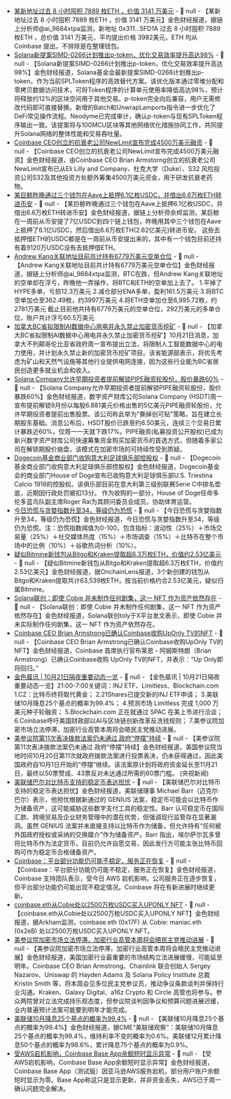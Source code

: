 - [某新地址过去 8 小时囤积 7889 枚ETH ，价值 3141 万美元](https://x.com/ai_9684xtpa/status/1980441805826166916) - 📰 null - 【某新地址过去 8 小时囤积 7889 枚ETH ，价值 3141 万美元】金色财经报道，据链上分析师@ai_9684xtpa监测，新地址 0x311...5FD1A 过去 8 小时囤积 7889 枚ETH ，总价值 3141 万美元，平均提出价格 3982美元，ETH 均从 Coinbase 提出，不排除是在整理钱包。
- [Solana新提案SIMD-0266计划推出p-token，优化交易效率提升高达98%](https://x.com/anza_xyz/status/1980301099694539045) - 📰 null - 【Solana新提案SIMD-0266计划推出p-token，优化交易效率提升高达98%】金色财经报道，Solana基金会最新提案SIMD-0266计划推出p-token，作为当前SPLToken程序的高效替代方案。该优化版本通过零堆分配和零拷贝数据访问技术，可将Token程序的计算单元使用率降低高达98%，预计将释放约12%的区块空间用于其他交易。p-token完全向后兼容，用户无需修改代码即可直接替换。新增的Batch和UnwrapLamports指令进一步优化了DeFi常见操作流程。Neodyme已完成审计，确认p-token与现有SPLToken程序输出一致。该提案将与100MCU区块等其他网络优化措施协同工作，共同提升Solana网络的整体性能和交易吞吐量。
- [Coinbase CEO创立的抗衰老公司NewLimit宣布完成4500万美元融资](https://x.com/brian_armstrong/status/1980438480070275311) - 📰 null - 【Coinbase CEO创立的抗衰老公司NewLimit宣布完成4500万美元融资】金色财经报道，由Coinbase CEO Brian Armstorng创立的抗衰老公司NewLimit宣布已从Eli Lilly and Company、杜克大学（Duke）、S32 风险投资公司S32及其他投资方处额外筹集4500万美元资金，用于研发抗衰老药物。
- [某巨鲸昨晚通过三个钱包在Aave上抵押6.1亿枚USDC，并借出6.6万枚ETH转进币安](https://x.com/EmberCN/status/1980433536730690018) - 📰 null - 【某巨鲸昨晚通过三个钱包在Aave上抵押6.1亿枚USDC，并借出6.6万枚ETH转进币安】金色财经报道，据链上分析师余烬监测，某巨鲸在一周前从币安提了7亿USDC到四个链上钱包，昨晚用其中三个钱包在Aave上抵押了6.1亿USDC，然后借出6.6万枚ETH(2.62亿美元)转进币安。 
这些去抵押借ETH的USDC都是在一周前从币安提出来的，其中有一个钱包目前还持有着9120万USDC没有去抵押借ETH。
- [Andrew Kang关联地址目前共计持有6779万美元空单仓位](https://x.com/ai_9684xtpa/status/1980432141549990105) - 📰 null - 【Andrew Kang关联地址目前共计持有6779万美元空单仓位】金色财经报道，据链上分析师@ai_9684xtpa监测，BTC在跌，但Andrew Kang关联地址的空单却在浮亏，昨晚他一弄操作，将BTC和ETH的空单加上去了。 
1.平掉了HYPE多单，亏损12.3万美元 
2.减仓部分ENA多单，盈利161.5万美元 
3.将BTC空单加仓至362.49枚，约3997万美元 
4.将ETH空单加仓至6,995.72枚，约2781万美元 
截止目前他共持有6779万美元的空单仓位，292万美元的多单仓位，账户共计浮亏60.5万美元
- [加拿大BC省拟限制AI数据中心用电并永久禁止加密货币挖矿](https://www.bloomberg.com/news/articles/2025-10-20/british-columbia-moves-to-limit-ai-power-use-ban-crypto-mining?srnd=phx-crypto) - 📰 null - 【加拿大BC省拟限制AI数据中心用电并永久禁止加密货币挖矿】10月21日消息，加拿大不列颠哥伦比亚省政府周一宣布提出立法，将限制人工智能数据中心的电力使用，并计划永久禁止新的加密货币挖矿项目。该省能源部表示，将优先考虑为矿山和天然气设施等其他行业提供电网连接，因为这些行业能为BC省居民创造更多就业机会和收入。
- [Solana Company允许早期投资者提前解锁PIPE融资轮股份，股价暴跌60%](https://www.coindesk.com/markets/2025/10/20/pantera-backed-solana-company-brings-forward-pipe-unlock-as-stock-price-plunges-60) - 📰 null - 【Solana Company允许早期投资者提前解锁PIPE融资轮股份，股价暴跌60%】金色财经报道，数字资产财库公司Solana Company (HSDT)周一宣布提前解锁9月份以每股6.881美元价格出售的5亿美元PIPE融资轮股份，允许早期投资者提前出售股票。该公司称此举为"撕掉创可贴"策略，旨在建立长期股东基础。消息公布后，HSDT股价已跌至约6.50美元，连续三个交易日累计暴跌近60%，仅周一一天就下跌17%。PIPE融资(私募投资公开股权)已成为新兴数字资产财库公司快速筹集资金购买加密货币的首选方式，但随着多家公司在解锁期股价崩盘，该模式在加密市场的可持续性受到质疑。
- [Dogecoin基金商业部门收购意大利足球俱乐部控股权](https://decrypt.co/345076/dogecoin-firm-house-doge-acquires-controlling-share-italian-soccer-club) - 📰 null - 【Dogecoin基金商业部门收购意大利足球俱乐部控股权】金色财经报道，Dogecoin基金会的商业部门House of Doge宣布已收购意大利足球俱乐部U.S. Triestina Calcio 1918的控股权。该俱乐部目前在意大利第三级别联赛Serie C中排名垫底，近期因行政处罚被扣13分。 
作为收购的一部分，House of Doge任命多伦多蓝鸟队副主席Roger Rai为其顾问委员会成员，协助体育运营。
- [今日恐慌与贪婪指数升至34，等级仍为恐慌](https://alternative.me/crypto/fear-and-greed-index/#google_vignette) - 📰 null - 【今日恐慌与贪婪指数升至34，等级仍为恐慌】金色财经报道，今日恐慌与贪婪指数升至34，等级仍为恐慌。注：恐慌指数阈值为0-100，包含指标：波动性（25%）＋市场交易量（25%）＋社交媒体热度（15%）＋市场调查（15%）＋比特币在整个市场中的比例（10%）＋谷歌热词分析（10%）。
- [疑似Bitmine新钱包从Bitgo和Kraken提取超6.3万枚ETH，价值约2.53亿美元](https://x.com/OnchainLens/status/1980420655175909525) - 📰 null - 【疑似Bitmine新钱包从Bitgo和Kraken提取超6.3万枚ETH，价值约2.53亿美元】金色财经报道，据OnchainLens报道，3个新创建的钱包从Bitgo和Kraken提取共计63,539枚ETH，按当前价格约合2.53亿美元，疑似归属Bitmine。
- [Solana联创：即使 Cobie 并未制作任何剧集，这一 NFT 作为资产依然存在]() - 📰 null - 【Solana联创：即使 Cobie 并未制作任何剧集，这一 NFT 作为资产依然存在】金色财经报道，Solana联创toly于X平台发文表示，即使 Cobie 并未实际制作任何剧集，这一 NFT 作为资产依然存在。
- [Coinbase CEO Brian Armstrong已确认Coinbase收购UpOnly TV的NFT](https://x.com/brian_armstrong/status/1980397986149744769) - 📰 null - 【Coinbase CEO Brian Armstrong已确认Coinbase收购UpOnly TV的NFT】金色财经报道，Coinbase 首席执行官布莱恩・阿姆斯特朗（Brian Armstrong）已确认Coinbase收购 UpOnly TV的NFT，并表示：“Up Only即将回归。”
- [金色晨讯 | 10月21日隔夜重要动态一览]() - 📰 null - 【金色晨讯 | 10月21日隔夜重要动态一览】21:00-7:00关键词：INJ ETF、Limitless、Blockchain.com 
1.CZ：比特币终将取代黄金； 
2.21Shares已提交新的INJ ETF申请； 
3.美联储10月降息25个基点的概率为99.4%； 
4.预测市场 Limitless 完成 1,000 万美元种子轮融资； 
5.Blockchain.com 正在就通过 SPAC 在美上市进行洽谈； 
6.Coinbase呼吁美国财政部以AI与区块链创新改革反洗钱规则； 
7.美参议院加密市场立法停滞，加密行业高管本周将会晤民主党推动进展。
- [美参议院第11次表决拨款法案仍未通过 政府“停摆”持续](https://www.cls.cn/detail/2175106) - 📰 null - 【美参议院第11次表决拨款法案仍未通过 政府“停摆”持续】金色财经报道，美国参议院当地时间10月20日第11次就政府拨款法案进行投票表决，仍未获得通过，因此美国政府自10月1日开始的“停摆”继续。该法案原计划将政府资金延长至11月21日，最终以50票赞成、43票反对未达通过所需的60票门槛。 (央视新闻)
- [美联储巴尔对比特币支持的稳定币表达担忧](https://www.ledgerinsights.com/fed-governor-barr-voices-concern-over-stablecoins-potentially-backed-by-bitcoin/) - 📰 null - 【美联储巴尔对比特币支持的稳定币表达担忧】金色财经报道，美联储理事 Michael Barr（迈克尔·巴尔）表示，他担忧根据新通过的 GENIUS 法案，稳定币可能会以比特币作为储备资产，这可能威胁这些数字支付工具的稳定性。Barr 认可稳定币在国际汇款、跨境贸易及企业财务管理中的潜在优势，但强调现行监管存在显著漏洞。虽然 GENIUS 法案并未直接支持以比特币作为储备，但允许持有“任何被外国政府授权或采纳的交换媒介”作为储备资产。Barr 指出，埃尔萨尔瓦多曾将比特币作为法定货币，目前仍允许自愿交易，因此发行方可能主张比特币回购可作为稳定币合格储备资产。
- [Coinbase：平台部分功能仍可能不稳定，服务正在恢复](https://x.com/CoinbaseSupport/status/1980395932060643608) - 📰 null - 【Coinbase：平台部分功能仍可能不稳定，服务正在恢复】金色财经报道，Coinbase 支持团队表示，受今日 AWS 宕机影响，公司服务正在逐步恢复，但平台部分功能仍可能出现不稳定情况。Coinbase 将在有新进展时继续更新。
- [coinbase.eth从Cobie处以2500万枚USDC买入UPONLY NFT](https://x.com/arkham/status/1980387391199440998) - 📰 null - 【coinbase.eth从Cobie处以2500万枚USDC买入UPONLY NFT】金色财经报道，据Arkham监测，coinbase.eth (0x17F) 从 Cobie: maniac.eth (0x2eB) 处以2500万枚USDC买入UPONLY NFT。
- [美参议院加密市场立法停滞，加密行业高管本周将会晤民主党推动进展](https://www.coindesk.com/policy/2025/10/20/crypto-s-half-finished-legislative-agenda-teeters-as-ceos-set-meeting-with-democrats) - 📰 null - 【美参议院加密市场立法停滞，加密行业高管本周将会晤民主党推动进展】金色财经报道，美国加密行业最重要的市场结构立法进展缓慢，可能延至明年。Coinbase CEO Brian Armstrong、Chainlink 联合创始人 Sergey Nazarov、Uniswap 的 Hayden Adams 及 Solana Policy Institute 总裁 Kristin Smith 等，将本周会见多位民主党参议员，推动争议条款谈判并保持行业沟通。Kraken、Galaxy Digital、a16z Crypto 和 Circle 高管也将参与。参众两院曾对立法完成持乐观态度，但参议院谈判因争议和预算问题进展迟缓，业内普遍预计法案可能要到明年才能完成。
- [美联储10月降息25个基点的概率为99.4%](https://flash.jin10.com/detail/20251021060234826800) - 📰 null - 【美联储10月降息25个基点的概率为99.4%】金色财经报道，据CME“美联储观察”：美联储10月降息25个基点的概率为99.4%，维持利率不变的概率为0.6%。美联储12月累计降息50个基点的概率为98.6%，累计降息75个基点的概率为0.9%。
- [受AWS宕机影响，Coinbase Base App余额短时显示异常](https://www.theblock.co/post/375397/coinbases-base-app-says-users-may-see-zero-balances-for-some-coins-amid-aws-outage) - 📰 null - 【受AWS宕机影响，Coinbase Base App余额短时显示异常】金色财经报道，Coinbase Base App（测试版）因亚马逊AWS服务宕机，部分用户账户余额短时显示为零。Base App称这只是显示更新，并非资金丢失，AWS已于周一确认问题完全解决。

